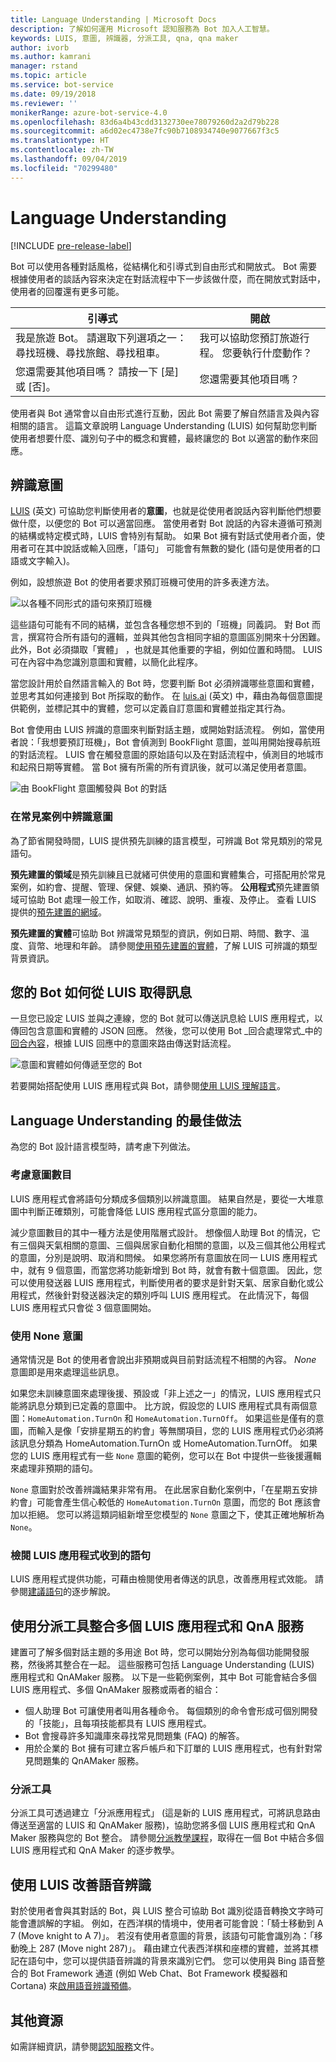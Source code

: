 ```yaml
---
title: Language Understanding | Microsoft Docs
description: 了解如何運用 Microsoft 認知服務為 Bot 加入人工智慧。
keywords: LUIS, 意圖, 辨識器, 分派工具, qna, qna maker
author: ivorb
ms.author: kamrani
manager: rstand
ms.topic: article
ms.service: bot-service
ms.date: 09/19/2018
ms.reviewer: ''
monikerRange: azure-bot-service-4.0
ms.openlocfilehash: 83d6a4b43cdd3132730ee78079260d2a2d79b228
ms.sourcegitcommit: a6d02ec4738e7fc90b7108934740e9077667f3c5
ms.translationtype: HT
ms.contentlocale: zh-TW
ms.lasthandoff: 09/04/2019
ms.locfileid: "70299480"
---
```

# <a name="language-understanding"></a>Language Understanding

[!INCLUDE [pre-release-label](../includes/pre-release-label.md)]

Bot 可以使用各種對話風格，從結構化和引導式到自由形式和開放式。 Bot 需要根據使用者的談話內容來決定在對話流程中下一步該做什麼，而在開放式對話中，使用者的回覆還有更多可能。

| 引導式 | 開啟 |
|------|------|
| 我是旅遊 Bot。 請選取下列選項之一：尋找班機、尋找旅館、尋找租車。 | 我可以協助您預訂旅遊行程。 您要執行什麼動作？ |
| 您還需要其他項目嗎？ 請按一下 [是] 或 [否]。 | 您還需要其他項目嗎？ |

使用者與 Bot 通常會以自由形式進行互動，因此 Bot 需要了解自然語言及與內容相關的語言。 這篇文章說明 Language Understanding (LUIS) 如何幫助您判斷使用者想要什麼、識別句子中的概念和實體，最終讓您的 Bot 以適當的動作來回應。

## <a name="recognize-intent"></a>辨識意圖

[LUIS](https://docs.microsoft.com/azure/cognitive-services/luis/home) (英文) 可協助您判斷使用者的**意圖**，也就是從使用者說話內容判斷他們想要做什麼，以便您的 Bot 可以適當回應。 當使用者對 Bot 說話的內容未遵循可預測的結構或特定模式時，LUIS 會特別有幫助。 如果 Bot 擁有對話式使用者介面，使用者可在其中說話或輸入回應，「語句」  可能會有無數的變化 (語句是使用者的口語或文字輸入)。

例如，設想旅遊 Bot 的使用者要求預訂班機可使用的許多表達方法。

![以各種不同形式的語句來預訂班機](media/cognitive-services-add-bot-language/cognitive-services-luis-utterances.png)

這些語句可能有不同的結構，並包含各種您想不到的「班機」同義詞。 對 Bot 而言，撰寫符合所有語句的邏輯，並與其他包含相同字組的意圖區別開來十分困難。 此外，Bot 必須擷取「實體」  ，也就是其他重要的字組，例如位置和時間。 LUIS 可在內容中為您識別意圖和實體，以簡化此程序。

當您設計用於自然語言輸入的 Bot 時，您要判斷 Bot 必須辨識哪些意圖和實體，並思考其如何連接到 Bot 所採取的動作。 在 [luis.ai](https://www.luis.ai) (英文) 中，藉由為每個意圖提供範例，並標記其中的實體，您可以定義自訂意圖和實體並指定其行為。

Bot 會使用由 LUIS 辨識的意圖來判斷對話主題，或開始對話流程。 例如，當使用者說：「我想要預訂班機」，Bot 會偵測到 BookFlight 意圖，並叫用開始搜尋航班的對話流程。 LUIS 會在觸發意圖的原始語句以及在對話流程中，偵測目的地城市和起飛日期等實體。 當 Bot 擁有所需的所有資訊後，就可以滿足使用者意圖。

![由 BookFlight 意圖觸發與 Bot 的對話](media/cognitive-services-add-bot-language/cognitive-services-luis-conversation-high-level.png)

### <a name="recognize-intent-in-common-scenarios"></a>在常見案例中辨識意圖

為了節省開發時間，LUIS 提供預先訓練的語言模型，可辨識 Bot 常見類別的常見語句。 

**預先建置的領域**是預先訓練且已就緒可供使用的意圖和實體集合，可搭配用於常見案例，如約會、提醒、管理、保健、娛樂、通訊、預約等。 **公用程式**預先建置領域可協助 Bot 處理一般工作，如取消、確認、說明、重複、及停止。 查看 LUIS 提供的[預先建置的網域](https://docs.microsoft.com/azure/cognitive-services/LUIS/luis-how-to-use-prebuilt-domains)。

**預先建置的實體**可協助 Bot 辨識常見類型的資訊，例如日期、時間、數字、溫度、貨幣、地理和年齡。 請參閱[使用預先建置的實體](https://docs.microsoft.com/azure/cognitive-services/LUIS/pre-builtentities)，了解 LUIS 可辨識的類型背景資訊。

## <a name="how-your-bot-gets-messages-from-luis"></a>您的 Bot 如何從 LUIS 取得訊息

一旦您已設定 LUIS 並與之連線，您的 Bot 就可以傳送訊息給 LUIS 應用程式，以傳回包含意圖和實體的 JSON 回應。 然後，您可以使用 Bot _回合處理常式_中的[回合內容](~/v4sdk/bot-builder-basics.md#defining-a-turn)，根據 LUIS 回應中的意圖來路由傳送對話流程。 

![意圖和實體如何傳遞至您的 Bot](./media/cognitive-services-add-bot-language/cognitive-services-luis-message-flow-bot-code.png)

若要開始搭配使用 LUIS 應用程式與 Bot，請參閱[使用 LUIS 理解語言](https://docs.microsoft.com/azure/bot-service/bot-builder-howto-v4-luis?view=azure-bot-service-4.0)。

## <a name="best-practices-for-language-understanding"></a>Language Understanding 的最佳做法

為您的 Bot 設計語言模型時，請考慮下列做法。

### <a name="consider-the-number-of-intents"></a>考慮意圖數目

LUIS 應用程式會將語句分類成多個類別以辨識意圖。 結果自然是，要從一大堆意圖中判斷正確類別，可能會降低 LUIS 應用程式區分意圖的能力。

減少意圖數目的其中一種方法是使用階層式設計。 想像個人助理 Bot 的情況，它有三個與天氣相關的意圖、三個與居家自動化相關的意圖，以及三個其他公用程式的意圖，分別是說明、取消和問候。 如果您將所有意圖放在同一 LUIS 應用程式中，就有 9 個意圖，而當您將功能新增到 Bot 時，就會有數十個意圖。 因此，您可以使用發送器 LUIS 應用程式，判斷使用者的要求是針對天氣、居家自動化或公用程式，然後針對發送器決定的類別呼叫 LUIS 應用程式。 在此情況下，每個 LUIS 應用程式只會從 3 個意圖開始。

### <a name="use-a-none-intent"></a>使用 None 意圖

通常情況是 Bot 的使用者會說出非預期或與目前對話流程不相關的內容。 _None_ 意圖即是用來處理這些訊息。

如果您未訓練意圖來處理後援、預設或「非上述之一」的情況，LUIS 應用程式只能將訊息分類到已定義的意圖中。 比方說，假設您的 LUIS 應用程式具有兩個意圖：`HomeAutomation.TurnOn` 和 `HomeAutomation.TurnOff`。 如果這些是僅有的意圖，而輸入是像「安排星期五的約會」等無關項目，您的 LUIS 應用程式仍必須將該訊息分類為 HomeAutomation.TurnOn 或 HomeAutomation.TurnOff。 如果您的 LUIS 應用程式有一些 `None` 意圖的範例，您可以在 Bot 中提供一些後援邏輯來處理非預期的語句。

`None` 意圖對於改善辨識結果非常有用。 在此居家自動化案例中，「在星期五安排約會」可能會產生信心較低的 `HomeAutomation.TurnOn` 意圖，而您的 Bot 應該會加以拒絕。 您可以將這類詞組新增至您模型的 `None` 意圖之下，使其正確地解析為 `None`。

### <a name="review-the-utterances-that-luis-app-receives"></a>檢閱 LUIS 應用程式收到的語句

LUIS 應用程式提供功能，可藉由檢閱使用者傳送的訊息，改善應用程式效能。 請參閱[建議語句](https://docs.microsoft.com/azure/cognitive-services/LUIS/label-suggested-utterances)的逐步解說。


## <a name="integrate-multiple-luis-apps-and-qna-services-with-the-dispatch-tool"></a>使用分派工具整合多個 LUIS 應用程式和 QnA 服務

建置可了解多個對話主題的多用途 Bot 時，您可以開始分別為每個功能開發服務，然後將其整合在一起。 這些服務可包括 Language Understanding (LUIS) 應用程式和 QnAMaker 服務。 以下是一些範例案例，其中 Bot 可能會結合多個 LUIS 應用程式、多個 QnAMaker 服務或兩者的組合：

* 個人助理 Bot 可讓使用者叫用各種命令。 每個類別的命令會形成可個別開發的「技能」，且每項技能都具有 LUIS 應用程式。
* Bot 會搜尋許多知識庫來尋找常見問題集 (FAQ) 的解答。
* 用於企業的 Bot 擁有可建立客戶帳戶和下訂單的 LUIS 應用程式，也有針對常見問題集的 QnAMaker 服務。  

### <a name="the-dispatch-tool"></a>分派工具

分派工具可透過建立「分派應用程式」  (這是新的 LUIS 應用程式，可將訊息路由傳送至適當的 LUIS 和 QnAMaker 服務)，協助您將多個 LUIS 應用程式和 QnA Maker 服務與您的 Bot 整合。 請參閱[分派教學課程](./bot-builder-tutorial-dispatch.md)，取得在一個 Bot 中結合多個 LUIS 應用程式和 QnA Maker 的逐步教學。

## <a name="use-luis-to-improve-speech-recognition"></a>使用 LUIS 改善語音辨識

對於使用者會與其對話的 Bot，與 LUIS 整合可協助 Bot 識別從語音轉換文字時可能會遭誤解的字組。  例如，在西洋棋的情境中，使用者可能會說：「騎士移動到 A 7 (Move knight to A 7)」。 若沒有使用者意圖的背景，該語句可能會識別為：「移動晚上 287 (Move night 287)」。 藉由建立代表西洋棋和座標的實體，並將其標記在語句中，您可以提供語音辨識的背景來識別它們。 您可以使用與 Bing 語音整合的 Bot Framework 通道 (例如 Web Chat、Bot Framework 模擬器和 Cortana) 來[啟用語音辨識預備](https://docs.microsoft.com/azure/bot-service/bot-service-manage-speech-priming?view=azure-bot-service-4.0)。  

## <a name="additional-resources"></a>其他資源
如需詳細資訊，請參閱[認知服務](https://docs.microsoft.com/azure/cognitive-services/)文件。
